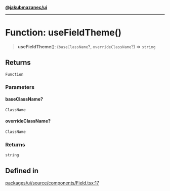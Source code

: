 [**@jakubmazanec/ui**](../README.md)

---

# Function: useFieldTheme()

> **useFieldTheme**(): (`baseClassName`?, `overrideClassName`?) => `string`

## Returns

`Function`

### Parameters

#### baseClassName?

`ClassName`

#### overrideClassName?

`ClassName`

### Returns

`string`

## Defined in

[packages/ui/source/components/Field.tsx:17](https://github.com/jakubmazanec/tools/blob/077fa4993ebe623b1c463499cc41912353ae6eb1/packages/ui/source/components/Field.tsx#L17)

